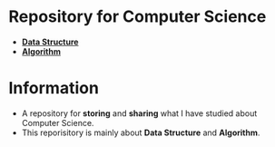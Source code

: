 # Repository for Computer Science
- [**Data Structure**](https://github.com/TIBBOH17/CS/tree/02c85ee37ef96621c69386b0a778d027227f124b/Data%20Structure)
- [**Algorithm**](https://github.com/TIBBOH17/CS/tree/132e975940385e87852d69c84db3e766885f7864/Algorithm)

# Information
- A repository for **storing** and **sharing** what I have studied about Computer Science.
- This reporisitory is mainly about **Data Structure** and **Algorithm**.
